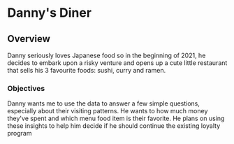 # Danny's Diner

## Overview 
Danny seriously loves Japanese food so in the beginning of 2021, he decides to embark upon a risky venture and opens up a cute little restaurant that sells his 3 favourite foods: sushi, curry and ramen.

### Objectives 
Danny wants me to use the data to answer a few simple questions, especially about their visiting patterns.
He wants to how much money they've spent and which menu food item is their favorite.
He plans on using these insights to help him decide if he should continue the existing loyalty program 
